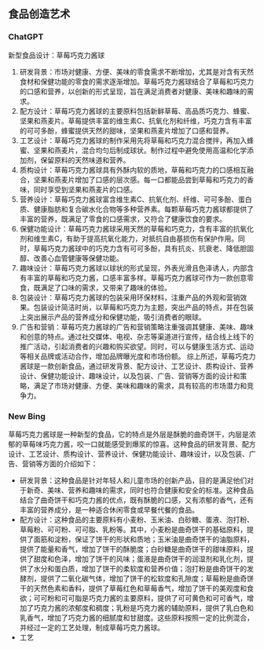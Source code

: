 ## 食品创造艺术
### ChatGPT
新型食品设计：草莓巧克力酱球

1.  研发背景：市场对健康、方便、美味的零食需求不断增加，尤其是对含有天然食材和保健功能的零食的需求逐渐增加。草莓巧克力酱球结合了草莓和巧克力的口感和营养，以创新的形式呈现，旨在满足消费者对健康、美味和趣味的需求。
2.  配方设计：草莓巧克力酱球的主要原料包括新鲜草莓、高品质巧克力、蜂蜜、坚果和燕麦片。草莓提供丰富的维生素C、抗氧化剂和纤维，巧克力含有丰富的可可多酚，蜂蜜提供天然的甜味，坚果和燕麦片增加了口感和营养。
3.  工艺设计：草莓巧克力酱球的制作采用先将草莓和巧克力混合搅拌，再加入蜂蜜、坚果和燕麦片，混合均匀后制成球状。制作过程中避免使用高温和化学添加剂，保留原料的天然味道和营养。
4.  质构设计：草莓巧克力酱球具有外酥内软的质地，草莓和巧克力的口感相互融合，坚果和燕麦片增加了口感的层次感。每一口都能品尝到草莓和巧克力的香味，同时享受到坚果和燕麦片的口感。
5.  营养设计：草莓巧克力酱球富含维生素C、抗氧化剂、纤维、可可多酚、蛋白质、健康脂肪和复合碳水化合物等多种营养素。每颗草莓巧克力酱球都提供了丰富的营养，既满足了零食的口感需求，又符合了健康饮食的要求。
6.  保健功能设计：草莓巧克力酱球采用天然的草莓和巧克力，含有丰富的抗氧化剂和维生素C，有助于提高抗氧化能力，对抵抗自由基损伤有保护作用。同时，草莓巧克力酱球中的巧克力含有可可多酚，具有抗炎、抗衰老、降低胆固醇、改善心血管健康等保健功能。
7.  趣味设计：草莓巧克力酱球以球状的形式呈现，外表光滑且色泽诱人，内部含有丰富的草莓和巧克力酱，口感丰富多样。草莓巧克力酱球可作为一款创意零食，既满足了口味的需求，又带来了趣味的体验。
8.  包装设计：草莓巧克力酱球的包装采用环保材料，注重产品的外观和营销效果。包装设计简洁时尚，以草莓和巧克力为主题，突出产品的特点，并在包装上突出展示产品的营养成分和保健功能，吸引消费者的眼球。
9.  广告和营销：草莓巧克力酱球的广告和营销策略注重强调其健康、美味、趣味和创意的特点。通过社交媒体、电视、杂志等渠道进行宣传，结合线上线下的推广活动，引起消费者的兴趣和购买欲望。同时，可以与健康生活方式、运动等相关品牌或活动合作，增加品牌曝光度和市场份额。
综上所述，草莓巧克力酱球是一款创新食品，通过研发背景、配方设计、工艺设计、质构设计、营养设计、保健功能设计、趣味设计，以及包装、广告、营销等方面的设计和策略，满足了市场对健康、方便、美味和趣味的需求，具有较高的市场潜力和竞争力。

### New Bing
草莓巧克力酱球是一种新型的食品，它的特点是外层是酥脆的曲奇饼干，内层是浓郁的草莓味巧克力酱，咬一口就能感受到爆浆的惊喜。这种食品的研发背景、配方设计、工艺设计、质构设计、营养设计、保健功能设计、趣味设计，以及包装、广告、营销等方面的介绍如下：

-   研发背景：这种食品是针对年轻人和儿童市场的创新产品，目的是满足他们对于新奇、美味、营养和趣味的需求，同时也符合健康和安全的标准。这种食品结合了曲奇饼干和巧克力酱的优点，既有酥脆的口感，又有浓郁的香气，还有丰富的营养成分，是一种适合休闲零食或早餐代餐的食品。
-   配方设计：这种食品的主要原料有小麦粉、玉米油、白砂糖、蛋液、泡打粉、草莓粉、可可粉、可可脂、乳粉等。其中，小麦粉是曲奇饼干的基础原料，提供了面筋和淀粉，保证了饼干的形状和质地；玉米油是曲奇饼干的油脂原料，提供了能量和香气，增加了饼干的酥脆度；白砂糖是曲奇饼干的甜味原料，提供了甜度和色泽，增加了饼干的风味；蛋液是曲奇饼干的润湿剂和乳化剂，提供了水分和蛋白质，增加了饼干的柔软度和营养价值；泡打粉是曲奇饼干的发酵剂，提供了二氧化碳气体，增加了饼干的松软度和孔隙度；草莓粉是曲奇饼干的天然色素和香料，提供了草莓红色和草莓香气，增加了饼干的美观度和食欲；可可粉和可可脂是巧克力酱的主要原料，提供了可可黄色和可可香气，增加了巧克力酱的浓郁度和稠度；乳粉是巧克力酱的辅助原料，提供了乳白色和乳香气，增加了巧克力酱的细腻度和甘甜度。这些原料按照一定的比例混合，并经过一定的工艺处理，制成草莓巧克力酱球。
-   工艺